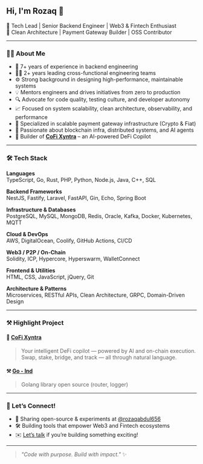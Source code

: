## Hi, I'm Rozaq 👋  
🚀 Tech Lead | Senior Backend Engineer | Web3 & Fintech Enthusiast  
🧠 Clean Architecture | Payment Gateway Builder | OSS Contributor  

---

### 👨‍💻 About Me

- 💼 7+ years of experience in backend engineering
- 🧑‍💼 2+ years leading cross-functional engineering teams
- ⚙️ Strong background in designing high-performance, maintainable systems
- 💡 Mentors engineers and drives initiatives from zero to production
- 🔍 Advocate for code quality, testing culture, and developer autonomy
- 📈 Focused on system scalability, clean architecture, observability, and performance
- 🏦 Specialized in scalable payment gateway infrastructure (Crypto & Fiat)  
- 🧠 Passionate about blockchain infra, distributed systems, and AI agents  
- 🧪 Builder of **[CoFi Xyntra](https://github.com/CoFi-Xyntra)** – an AI-powered DeFi Copilot  

---

### 🛠 Tech Stack

**Languages**  
TypeScript, Go, Rust, PHP, Python, Node.js, Java, C++, SQL

**Backend Frameworks**  
NestJS, Fastify, Laravel, FastAPI, Gin, Echo, Spring Boot

**Infrastructure & Databases**  
PostgreSQL, MySQL, MongoDB, Redis, Oracle, Kafka, Docker, Kubernetes, MQTT

**Cloud & DevOps**  
AWS, DigitalOcean, Coolify, GitHub Actions, CI/CD

**Web3 / P2P / On-Chain**  
Solidity, ICP, Hypercore, Hyperswarm, WalletConnect

**Frontend & Utilities**  
HTML, CSS, JavaScript, jQuery, Git

**Architecture & Patterns**  
Microservices, RESTful APIs, Clean Architecture, GRPC, Domain-Driven Design

---

### ⚒️ Highlight Project

#### 🧠 [CoFi Xyntra](https://github.com/CoFi-Xyntra)
> Your intelligent DeFi copilot — powered by AI and on-chain execution.  
> Swap, stake, bridge, and track — all through natural language.

#### ⚒️ [Go - Ind](https://github.com/go-ind)
> Golang library open source (router, logger) 

---

### 💬 Let’s Connect!

- 🧪 Sharing open-source & experiments at [@rozaqabdul656](https://github.com/rozaqabdul656)  
- 🛠 Building tools that empower Web3 and Fintech ecosystems  
- ✉️ [Let’s talk](mailto:rozaqabdul678@gmail.com) if you’re building something exciting!

---

> _"Code with purpose. Build with impact."_ ✨
